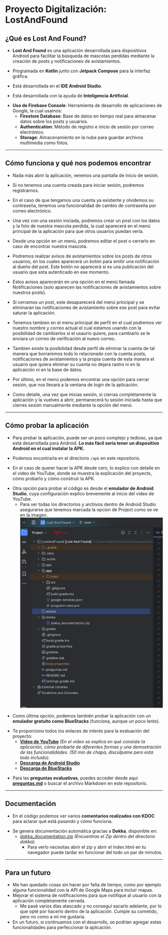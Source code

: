 # **Proyecto Digitalización: LostAndFound**

## **¿Qué es Lost And Found?**

- **Lost And Found** es una aplicación desarrollada para dispositivos Android para facilitar la búsqueda de mascotas perdidas mediante la creación de posts y notificaciones de avistamientos.
* Programada en **Kotlin** junto con **Jetpack Compose** para la interfaz gráfica.
- Está desarrollada en el **IDE Android Studio**.
* Está desarrollada con la ayuda de **Inteligencia Artificial**.
- **Uso de Firebase Console**: Herramienta de desarrollo de aplicaciones de Google, la cual usamos:
  - **Firestore Database**: Base de datos en tiempo real para almacenar datos sobre los posts y usuarios.
  - **Authentication**: Método de registro e inicio de sesión por correo electrónico.
  - **Storage**: Almacenamiento en la nube para guardar archivos multimedia como fotos.

---

## **Cómo funciona y qué nos podemos encontrar**

- Nada más abrir la aplicación, veremos una pantalla de inicio de sesión.
* Si no tenemos una cuenta creada para iniciar sesión, podremos registrarnos.
- En el caso de que tengamos una cuenta ya existente y olvidemos su contraseña, tenemos una funcionalidad de cambio de contraseña por correo electrónico.
* Una vez con una sesión iniciada, podremos crear un post con los datos y la foto de nuestra mascota perdida, la cual aparecerá en el menú principal de la aplicación para que otros usuarios puedan verla.
- Desde una opción en un menú, podremos editar el post o cerrarlo en caso de encontrar nuestra mascota.
* Podremos realizar avisos de avistamientos sobre los posts de otros usuarios, en los cuales aparecerá un botón para emitir una notificación al dueño del post. Este botón no aparecerá si es una publicación del usuario que esta autenticado en ese momento.
- Estos avisos aparecerán en una opción en el menú llamada Notificaciones (solo aparecen las notificaciones de avistamientos sobre nuestros posts).
* Si cerramos un post, este desaparecerá del menú principal y se eliminarán las notificaciones de avistamiento sobre ese post para evitar saturar la aplicación.
- Tenemos tambien en el menu principal de perfil en el cual podremos ver nuestro nombre y correo actual el cual estamos usando con la posibilidad de cambiarlos si el usaurio quiere, para cambiarlo se le enviara un correo de verificación al nuevo correo.
* Tambien existe la posibilidad desde perfil de eliminar la cuenta de tal manera que borraremos todo lo relacionado con la cuenta posts, notificaciones de avistamientos y la propia cuenta de esta manera el usuario que quiera eliminar su cuenta no dejara rastro ni en la aplicaición ni en la base de datos.
- Por último, en el menú podemos encontrar una opción para cerrar sesión, que nos llevará a la ventana de login de la aplicación.
* Como detalle, una vez que inicias sesión, si cierras completamente la aplicación y la vuelves a abrir, permanecerá tu sesión iniciada hasta que cierres sesión manualmente mediante la opción del menú.

---

## **Cómo probar la aplicación**

- Para probar la aplicación, puede ser un poco complejo y tedioso, ya que está desarrollada para Android. **Lo más fácil sería tener un dispositivo Android en el cual instalar la APK.**
* Podemos encontrarla en el directorio `/apk` en este repositorio.
- En el caso de querer hacer la APK desde cero, lo explico con detalle en el video de YouTube, donde se muestra la explicación del proyecto, cómo probarlo y cómo construir la APK.
* Otra opción para probar el código es desde el **emulador de Android Studio**, cuya configuración explico brevemente al inicio del video de YouTube.
  * Para ver todas los directorios y archivos dentro de Android Studio asegurarse que tenemos marcada la opcion de Project como se ve en la imagen.
![Ver directorio AndroidStudio](assets/androidStudio_carpetas.PNG)
- Como última opción, podemos también probar la aplicación con un **emulador gratuito como BlueStacks** (funciona, aunque un poco lento).
* Te proporciono todos los enlaces de interés para la evaluación del proyecto:
  - **[Video de YouTube](https://www.youtube.com/watch?v=dm1smtHQcxA)** _(En el video se explica en qué consiste la aplicación, cómo probarla de diferentes formas y una demostración de las funcionalidades. (50 min de chapa, discúlpame pero esta todo incluido)._
  - **[Descarga de Android Studio](https://developer.android.com/studio?hl=es-419)**
  - **[Descarga de BlueStacks](https://www.bluestacks.com/es/index.html)**
- Para las **preguntas evaluativas**, puedes acceder desde aquí **[preguntas.md](preguntas.md)** o buscar el archivo Markdown en este repositorio.

---

## **Documentación**

- En el código podemos ver varios **comentarios realizados con KDOC** para aclarar qué está pasando y cómo funciona.
* Se genera documentación automática gracias a **Dokka**, disponible en:
  - [dokka_documentation.zip](dokka/dokka_documentacion.zip) _(Encuentras el Zip dentro del directorio dokka)._
    - Para verlo necesitas abrir el zip  y abrir el index.html en tu navegador puede tardar en funcionar del todo un par de minutos.

---

## **Para un futuro**

- Me han quedado cosas sin hacer por falta de tiempo, como por ejemplo alguna funcionalidad con la API de Google Maps para incluir mapas.
- Mejorar el sistema de notificaciones para que notifique al usuario con la aplicación completamente cerrada.
  - Me pasé varios días atascado y no conseguí sacarlo adelante, por lo que opté por hacerlo dentro de la aplicación. Cumple su cometido, pero no como a mí me gustaría.
- En un futuro, si continuamos con el desarrollo, se podrían agregar estas funcionalidades para perfeccionar la aplicación.  
